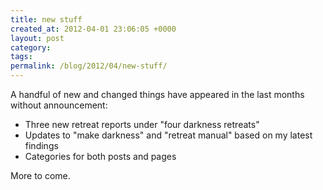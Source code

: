 ```yaml
---
title: new stuff
created_at: 2012-04-01 23:06:05 +0000
layout: post
category: 
tags: 
permalink: /blog/2012/04/new-stuff/
---
```


A handful of new and changed things have appeared in the last months without announcement:

  * Three new retreat reports under "four darkness retreats"
  * Updates to "make darkness" and "retreat manual" based on my latest findings
  * Categories for both posts and pages

More to come.